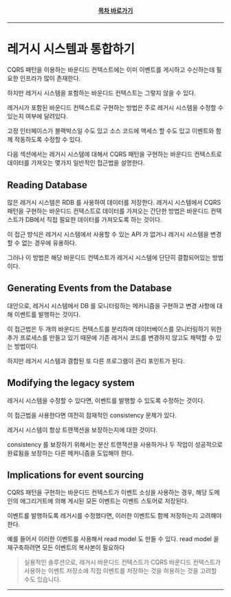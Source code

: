 <div align="center">

#### [목차 바로가기](https://github.com/dhslrl321/cqrs-journey-guide-korean/blob/master/Table%20of%20Contents.md)

</div>

---

# 레거시 시스템과 통합하기

CQRS 패턴을 이용하는 바운디드 컨텍스트에는 이미 이벤트를 게시하고 수신하는데 필요한 인프라가 많이 존재한다.

하지만 레거시 시스템을 포함하는 바운디드 컨텍스트는 그렇지 않을 수 있다.

레거시가 포함된 바운디드 컨텍스트로 구현하는 방법은 주로 레거시 시스템을 수정할 수 있는지 여부에 달려있다.

고정 인터페이스가 블랙박스일 수도 있고 소스 코드에 액세스 할 수도 있고 이벤트와 함께 작동하도록 수정할 수 있다.

다음 섹션에서는 레거시 시스템에 대해서 CQRS 패턴을 구현하는 바운디드 컨텍스트로 데이터를 가져오는 몇가지 일반적인 접근법을 설명한다.

## Reading Database

많은 레거시 시스템은 RDB 를 사용하여 데이터를 저장한다. 레거시 시스템에서 CQRS 패턴을 구현하는 바운디드 컨텍스트로 데이터를 가져오는 간단한 방법은 바운디드 컨텍스트가 DB에서 직접 필요한 데이터를 가져오도록 하는 것이다.

이 접근 방식은 레거시 시스템에서 사용할 수 있는 API 가 없거나 레거시 시스템을 변경할 수 없는 경우에 유용하다.

그러나 이 방법은 해당 바운디드 컨텍스트가 레거시 시스템에 단단히 결합되어있는 방법이다.

## Generating Events from the Database

대안으로, 레거시 시스템에서 DB 를 모니터링하는 메커니즘을 구현하고 변경 사항에 대해 이벤트를 발행하는 것이다.

이 접근법은 두 개의 바운디드 컨텍스트를 분리하며 데이터베이스를 모니터링하기 위한 추가 프로세스를 만들고 있기 때문에 기존 레거시 코드를 변경하지 않고도 채택할 수 있는 방법이다.

하지만 레거시 시스템과 결합된 또 다른 프로그램이 관리 포인트가 된다.

## Modifying the legacy system

레거시 시스템을 수정할 수 있다면, 이벤트를 발행할 수 있도록 수정하는 것이다.

이 접근법을 사용한다면 여전히 잠재적인 consistency 문제가 있다.

레거시 시스템이 항상 트랜잭션을 보장하는지에 대한 것이다.

consistency 를 보장하기 위해서는 분산 트랜잭션을 사용하거나 두 작업이 성공적으로 완료됨을 보장하는 다른 메커니즘을 도입해야 한다.

## Implications for event sourcing

CQRS 패턴을 구현하는 바운디드 컨텍스트가 이벤트 소싱을 사용하는 경우, 해당 도메인의 애그리거트에 의해 게시된 모든 이벤트는 이벤트 스토어로 저장된다.

이벤트를 발행하도록 레거시를 수정했다면, 이러한 이벤트도 함께 저장하는지 고려해야한다.

예를 들어서 이러한 이벤트를 사용해서 read model 도 만들 수 있다. read model 을 재구축하려면 모든 이벤트의 복사본이 필요하다

> 실용적인 솔루션으로, 레거시 바운디드 컨텍스트가 CQRS 바운디드 컨텍스트가 사용하는 이벤트 저장소에 직접 이벤트를 저장하는 것을 허용하는 것을 고려할 수도 있습니다.

---
